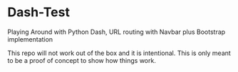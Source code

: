 # Dash-Test
Playing Around with Python Dash, URL routing with Navbar plus Bootstrap implementation

This repo will not work out of the box and it is intentional. This is only meant to be a proof of concept to show how things work.
